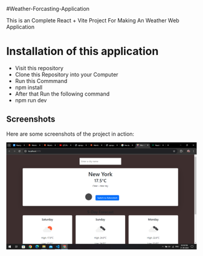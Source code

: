 #Weather-Forcasting-Application

This is an Complete React + Vite Project For Making An Weather Web Application 

# Installation of this application

- Visit this repository
- Clone this Repository into your Computer
- Run this Commmand
- npm install
- After that Run the following command
- npm run dev
## Screenshots

Here are some screenshots of the project in action:

![Weather Forecasting Screenshot](Screenshot%20(71).png)
